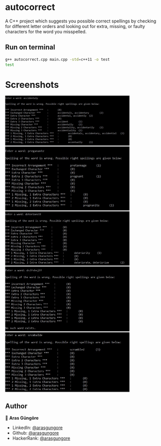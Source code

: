 # autocorrect
A C++ project which suggests you possible correct spellings by checking for different letter orders and looking out for extra, missing, or faulty characters for the word you misspelled.

## Run on terminal

```sh
g++ autocorrect.cpp main.cpp -std=c++11 -o test
test
```

# Screenshots

<p align="left">
  <img alt="Screenshot" src="https://github.com/arasgungore/autocorrect/blob/main/Screenshots/1.jpg" width="400">
  <img alt="Screenshot" src="https://github.com/arasgungore/autocorrect/blob/main/Screenshots/2.jpg" width="400">
  <img alt="Screenshot" src="https://github.com/arasgungore/autocorrect/blob/main/Screenshots/3.jpg" width="400">
  <img alt="Screenshot" src="https://github.com/arasgungore/autocorrect/blob/main/Screenshots/4.jpg" width="400">
  <img alt="Screenshot" src="https://github.com/arasgungore/autocorrect/blob/main/Screenshots/5.jpg" width="400">
</p>

## Author

👤 **Aras Güngöre**

* LinkedIn: [@arasgungore](https://www.linkedin.com/in/arasgungore)
* Github: [@arasgungore](https://github.com/arasgungore)
* HackerRank: [@arasgungore](https://www.hackerrank.com/arasgungore)
